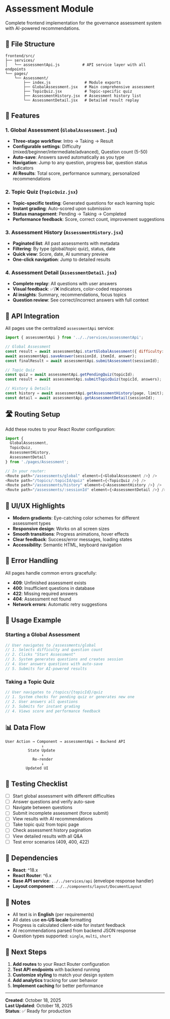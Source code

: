 # Assessment Module

Complete frontend implementation for the governance assessment system with AI-powered recommendations.

## 📁 File Structure

```
frontend/src/
├── services/
│   └── assessmentApi.js          # API service layer with all endpoints
└── pages/
    └── Assessment/
        ├── index.js               # Module exports
        ├── GlobalAssessment.jsx   # Main comprehensive assessment
        ├── TopicQuiz.jsx          # Topic-specific quiz
        ├── AssessmentHistory.jsx  # Assessment history list
        └── AssessmentDetail.jsx   # Detailed result replay
```

## 🎯 Features

### 1. Global Assessment (`GlobalAssessment.jsx`)
- **Three-stage workflow**: Intro → Taking → Result
- **Configurable settings**: Difficulty (mixed/beginner/intermediate/advanced), Question count (5-50)
- **Auto-save**: Answers saved automatically as you type
- **Navigation**: Jump to any question, progress bar, question status indicators
- **AI Results**: Total score, performance summary, personalized recommendations

### 2. Topic Quiz (`TopicQuiz.jsx`)
- **Topic-specific testing**: Generated questions for each learning topic
- **Instant grading**: Auto-scored upon submission
- **Status management**: Pending → Taking → Completed
- **Performance feedback**: Score, correct count, improvement suggestions

### 3. Assessment History (`AssessmentHistory.jsx`)
- **Paginated list**: All past assessments with metadata
- **Filtering**: By type (global/topic quiz), status, date
- **Quick view**: Score, date, AI summary preview
- **One-click navigation**: Jump to detailed results

### 4. Assessment Detail (`AssessmentDetail.jsx`)
- **Complete replay**: All questions with user answers
- **Visual feedback**: ✅/❌ indicators, color-coded responses
- **AI insights**: Summary, recommendations, focus topics
- **Question review**: See correct/incorrect answers with full context

## 🔌 API Integration

All pages use the centralized `assessmentApi` service:

```javascript
import { assessmentApi } from '../../services/assessmentApi';

// Global Assessment
const result = await assessmentApi.startGlobalAssessment({ difficulty: 'mixed', count: 20 });
await assessmentApi.saveAnswer(sessionId, itemId, answer);
const finalResult = await assessmentApi.submitAssessment(sessionId);

// Topic Quiz
const quiz = await assessmentApi.getPendingQuiz(topicId);
const result = await assessmentApi.submitTopicQuiz(topicId, answers);

// History & Details
const history = await assessmentApi.getAssessmentHistory(page, limit);
const detail = await assessmentApi.getAssessmentDetail(sessionId);
```

## 🛣️ Routing Setup

Add these routes to your React Router configuration:

```javascript
import { 
  GlobalAssessment, 
  TopicQuiz, 
  AssessmentHistory, 
  AssessmentDetail 
} from './pages/Assessment';

// In your router:
<Route path="/assessments/global" element={<GlobalAssessment />} />
<Route path="/topics/:topicId/quiz" element={<TopicQuiz />} />
<Route path="/assessments/history" element={<AssessmentHistory />} />
<Route path="/assessments/:sessionId" element={<AssessmentDetail />} />
```

## 🎨 UI/UX Highlights

- **Modern gradients**: Eye-catching color schemes for different assessment types
- **Responsive design**: Works on all screen sizes
- **Smooth transitions**: Progress animations, hover effects
- **Clear feedback**: Success/error messages, loading states
- **Accessibility**: Semantic HTML, keyboard navigation

## 🔐 Error Handling

All pages handle common errors gracefully:

- **409**: Unfinished assessment exists
- **400**: Insufficient questions in database
- **422**: Missing required answers
- **404**: Assessment not found
- **Network errors**: Automatic retry suggestions

## 🚀 Usage Example

### Starting a Global Assessment

```javascript
// User navigates to /assessments/global
// 1. Selects difficulty and question count
// 2. Clicks "Start Assessment"
// 3. System generates questions and creates session
// 4. User answers questions with auto-save
// 5. Submits for AI-powered results
```

### Taking a Topic Quiz

```javascript
// User navigates to /topics/{topicId}/quiz
// 1. System checks for pending quiz or generates new one
// 2. User answers all questions
// 3. Submits for instant grading
// 4. Views score and performance feedback
```

## 📊 Data Flow

```
User Action → Component → assessmentApi → Backend API
                ↓
          State Update
                ↓
            Re-render
                ↓
         Updated UI
```

## 🧪 Testing Checklist

- [ ] Start global assessment with different difficulties
- [ ] Answer questions and verify auto-save
- [ ] Navigate between questions
- [ ] Submit incomplete assessment (force submit)
- [ ] View results with AI recommendations
- [ ] Take topic quiz from topic page
- [ ] Check assessment history pagination
- [ ] View detailed results with all Q&A
- [ ] Test error scenarios (409, 400, 422)

## 🔧 Dependencies

- **React**: ^18.x
- **React Router**: ^6.x
- **Base API service**: `../../services/api` (envelope response handler)
- **Layout component**: `../../components/layout/DocumentLayout`

## 📝 Notes

- All text is in **English** (per requirements)
- All dates use **en-US locale** formatting
- Progress is calculated client-side for instant feedback
- AI recommendations parsed from backend JSON response
- Question types supported: `single`, `multi`, `short`

## 🎯 Next Steps

1. **Add routes** to your React Router configuration
2. **Test API endpoints** with backend running
3. **Customize styling** to match your design system
4. **Add analytics** tracking for user behavior
5. **Implement caching** for better performance

---

**Created**: October 18, 2025  
**Last Updated**: October 18, 2025  
**Status**: ✅ Ready for production
